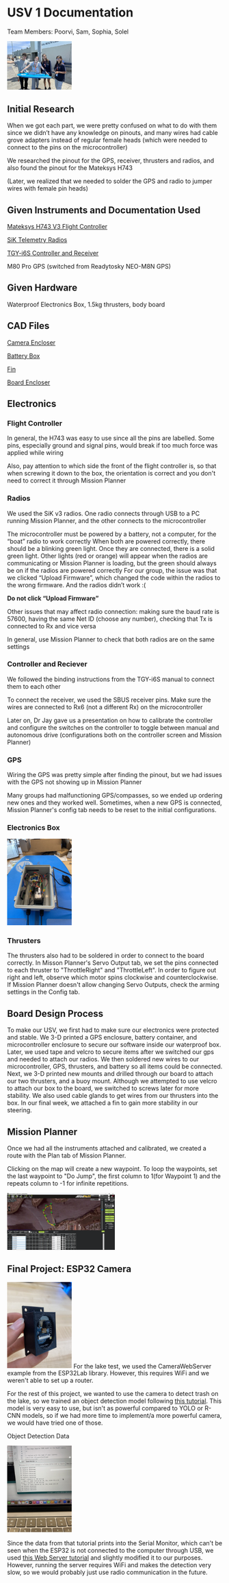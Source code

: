 # USV 1 Documentation

Team Members: Poorvi, Sam, Sophia, Solel

<img src="https://github.com/sophiaxd0/Cluster7-USV1/blob/main/IMG_1008.jpg" width="30%" height="30%" />

## Initial Research

When we got each part, we were pretty confused on what to do with them since we didn’t have any knowledge on pinouts, and many wires had cable grove adapters instead of regular female heads (which were needed to connect to the pins on the microcontroller)

We researched the pinout for the GPS, receiver, thrusters and radios, and also found the pinout for the Mateksys H743 

  (Later, we realized that we needed to solder the GPS and radio to jumper wires with female pin heads) 
## Given Instruments and Documentation Used

[Mateksys H743 V3 Flight Controller](http://www.mateksys.com/?portfolio=h743-wing-v2)

[SiK Telemetry Radios](https://ardupilot.org/copter/docs/common-sik-telemetry-radio.html)

[TGY-i6S Controller and Receiver](https://hobbyking.com/en_us/turnigy-tgy-i6s-mode-1-digital-proportional-radio-control-system-black.html)

M80 Pro GPS (switched from Readytosky NEO-M8N GPS)

## Given Hardware
Waterproof Electronics Box, 1.5kg thrusters, body board

## CAD Files
[Camera Encloser](https://cad.onshape.com/documents/38377454961fcb99414ea19a/w/7607531d0b753042a246faf8/e/cd5d48836e7511ebab62a972?renderMode=0&uiState=64c92cd7a62ede3a7bc46788)

[Battery Box](https://cad.onshape.com/documents/52999a36e4d2f8787a262807/w/c4f805fec19dec18ea58386f/e/69482a6c11e3da87f98eadfe)

[Fin](https://cad.onshape.com/documents/23a63c0613274fd4bb029624/w/80638e86d99e1df4d45739fd/e/1327aad2d719c418d190c8e9)

[Board Encloser](https://cad.onshape.com/documents/0dca681ce908ec9cd0f42ce7/w/a8749228c95b8654e84dff5e/e/cc40f212ca8882072b8bcd19)


## Electronics
### Flight Controller
In general, the H743 was easy to use since all the pins are labelled. Some pins, especially ground and signal pins, would break if too much force was applied while wiring

Also, pay attention to which side the front of the flight controller is, so that when screwing it down to the box, the orientation is correct and you don't need to correct it through Mission Planner 
### Radios
We used the SiK v3 radios. One radio connects through USB to a PC running Mission Planner, and the other connects to the microcontroller

The microcontroller must be powered by a battery, not a computer, for the “boat” radio to work correctly 
When both are powered correctly, there should be a blinking green light. Once they are connected, there is a solid green light. Other lights (red or orange) will appear when the radios are communicating or Mission Planner is loading, but the green should always be on if the radios are powered correctly
For our group, the issue was that we clicked “Upload Firmware”, which changed the code within the radios to the wrong firmware. And the radios didn’t work :( 

**Do not click “Upload Firmware”**

Other issues that may affect radio connection: making sure the baud rate is 57600, having the same Net ID (choose any number), checking that Tx is connected to Rx and vice versa 

In general, use Mission Planner to check that both radios are on the same settings 

### Controller and Reciever

We followed the binding instructions from the TGY-i6S manual to connect them to each other

To connect the receiver, we used the SBUS receiver pins. Make sure the wires are connected to Rx6 (not a different Rx) on the microcontroller 

Later on, Dr Jay gave us a presentation on how to calibrate the controller and configure the switches on the controller to toggle between manual and autonomous drive (configurations both on the controller screen and Mission Planner)
### GPS
Wiring the GPS was pretty simple after finding the pinout, but we had issues with the GPS not showing up in Mission Planner

Many groups had malfunctioning GPS/compasses, so we ended up ordering new ones and they worked well. Sometimes, when a new GPS is connected, Mission Planner's config tab needs to be reset to the initial configurations. 

### Electronics Box
<img src="https://github.com/sophiaxd0/Cluster7-USV1/blob/main/IMG_4217_(1).jpg" width = "30%" height = "30%" />

### Thrusters
The thrusters also had to be soldered in order to connect to the board correctly. In Misson Planner's Servo Output tab, we set the pins connected to each thruster to "ThrottleRight" and "ThrottleLeft". In order to figure out right and left, observe which motor spins clockwise and counterclockwise. If Mission Planner doesn't allow changing Servo Outputs, check the arming settings in the Config tab. 

## Board Design Process

To make our USV, we first had to make sure our electronics were protected and stable. We 3-D printed a GPS enclosure, battery container, and microcontroller enclosure to secure our software inside our waterproof box. Later, we used tape and velcro to secure items after we switched our gps and needed to attach our radios.  We then soldered new wires to our microcontroller, GPS, thrusters, and battery so all items could be connected. Next, we 3-D printed new mounts and drilled through our board to attach our two thrusters, and a buoy mount. Although we attempted to use velcro to attach our box to the board, we switched to screws later for more stability. We also used cable glands to get wires from our thrusters into the box. In our final week, we attached a fin to gain more stability in our steering. 


## Mission Planner
Once we had all the instruments attached and calibrated, we created a route with the Plan tab of Mission Planner. 

Clicking on the map will create a new waypoint. To loop the waypoints, set the last waypoint to "Do Jump", the first column to 1(for Waypoint 1) and the repeats column to -1 for infinite repetitions. 

<img src="https://github.com/sophiaxd0/Cluster7-USV1/blob/main/mail.png" width="50%" height="50%"/>

## Final Project: ESP32 Camera 
<img src = "https://github.com/sophiaxd0/Cluster7-USV1/blob/main/IMG_4426.jpg" width="30%" height="30%"/>
For the lake test, we used the CameraWebServer example from the ESP32Lab library. However, this requires WiFi and we weren't able to set up a router. 

For the rest of this project, we wanted to use the camera to detect trash on the lake, so we trained an object detection model following [this tutorial](https://eloquentarduino.com/esp32-camera-object-detection/). This model is very easy to use, but isn't as powerful compared to YOLO or R-CNN models, so if we had more time to implement/a more powerful camera, we would have tried one of those. 

Object Detection Data

<img src = "https://github.com/sophiaxd0/Cluster7-USV1/blob/main/IMG_7039.jpg" width="30%" height="30%"/>

Since the data from that tutorial prints into the Serial Monitor, which can't be seen when the ESP32 is not connected to the computer through USB, we used [this Web Server tutorial](https://randomnerdtutorials.com/esp32-web-server-sent-events-sse/#demonstration) and slightly modified it to our purposes. However, running the server requires WiFi and makes the detection very slow, so we would probably just use radio communication in the future. 
